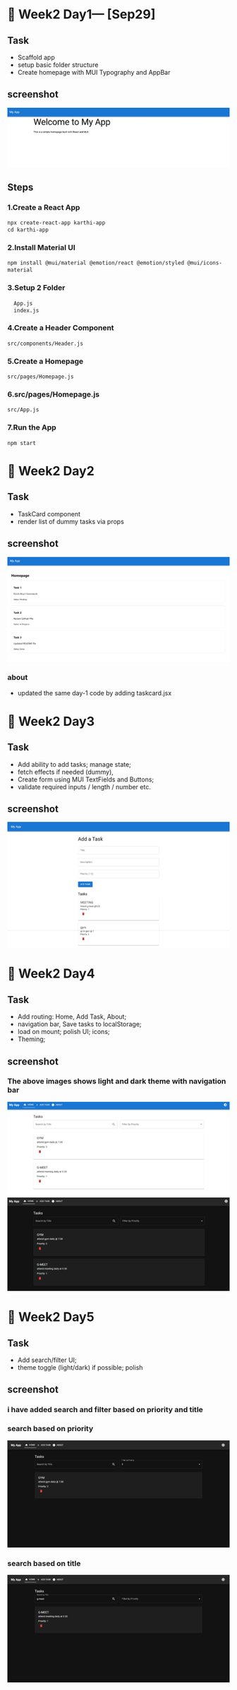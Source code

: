 # 📝 Week2 Day1— [Sep29]

## Task
- Scaffold app
- setup basic folder structure 
- Create homepage with MUI Typography and AppBar

## screenshot

![Screenshot 1](./src/assets/sc1.jpeg)

## Steps
### 1.Create a React App

```
npx create-react-app karthi-app
cd karthi-app
```

### 2.Install Material UI

```
npm install @mui/material @emotion/react @emotion/styled @mui/icons-material
```
### 3.Setup 2 Folder 
```
  App.js
  index.js
```
### 4.Create a Header Component
```
src/components/Header.js
```
### 5.Create a Homepage
```
src/pages/Homepage.js
```
### 6.src/pages/Homepage.js
```
src/App.js
```
### 7.Run the App
```
npm start
```
# 📝 Week2 Day2

## Task

- TaskCard component 
- render list of dummy tasks via props

## screenshot

![Screenshot 1](./src/assets/sc2.jpeg)
### about
- updated the same day-1 code by adding taskcard.jsx

# 📝 Week2 Day3

## Task

- Add ability to add tasks; manage state; 
- fetch effects if needed (dummy), 
- Create form using MUI TextFields and Buttons; 
- validate required inputs / length / number etc.

## screenshot

![Screenshot 1](./src/assets/sc3.jpeg)

# 📝 Week2 Day4

## Task

- Add routing: Home, Add Task, About; 
- navigation bar, Save tasks to localStorage;
- load on mount; polish UI; icons; 
- Theming;

## screenshot

### The above images shows light and dark theme with navigation bar 

![Screenshot 1](./src/assets/sc4.jpeg)
![Screenshot 1](./src/assets/sc5.jpeg)


# 📝 Week2 Day5

## Task

- Add search/filter UI; 
- theme toggle (light/dark) if possible; polish

## screenshot

### i have added search and filter based on priority and title

### search based on priority
![Screenshot 1](./src/assets/sc7.jpeg)

### search based on title
![Screenshot 1](./src/assets/sc6.jpeg)

 







